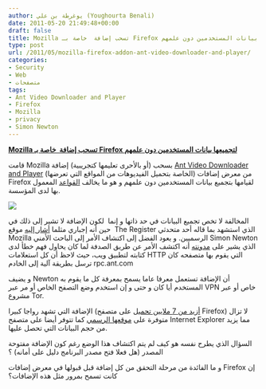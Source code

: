 ```yaml
---
author: يوغرطة بن علي (Youghourta Benali)
date: 2011-05-20 21:49:48+00:00
draft: false
title: Mozilla تسحب إضافة  خاصة بـ Firefox لتجميعها بيانات المستخدمين دون علمهم
type: post
url: /2011/05/mozilla-firefox-addon-ant-video-downloader-and-player/
categories:
- Security
- Web
- متصفحات
tags:
- Ant Video Downloader and Player
- Firefox
- Mozilla
- privacy
- Simon Newton
---
```


[**Mozilla تسحب إضافة  خاصة بـ Firefox لتجميعها بيانات المستخدمين دون علمهم**](https://www.it-scoop.com/2011/05/mozilla-firefox-addon-ant-video-downloader-and-player)


قامت Mozilla بسحب (أو بالأحرى تعليمها كتجريبية) إضافة [Ant Video Downloader and Player](https://addons.mozilla.org/fr/firefox/addon/video-downloader-player/) (الخاصة بتحميل الفيديوهات من المواقع التي تعرضها) من معرض إضافات Firefox لقيامها بتجميع بيانات المستخدمين دون علمهم و هو ما يخالف [القواعد](https://addons.mozilla.org/en-US/developers/docs/policies/submission) المعمول بها لدى المؤسسة.


[![](https://www.it-scoop.com/wp-content/uploads/2010/07/firefox-addons.jpg)
](https://www.it-scoop.com/2011/05/mozilla-firefox-addon-ant-video-downloader-and-player)


المخالفة لا تخص تجميع البيانات في حد ذاتها و إنما  لكون الإضافة لا تشير إلى ذلك في حين أنه إجباري مثلما [أشار إليه](http://www.theregister.co.uk/2011/05/20/firefox_addon_privacy_invasion/) موقع  The Register الذي استشهد بما قاله أحد متحدثي Mozilla الرسميين. و يعود الفضل إلى اكتشاف الأمر إلى الباحث الأمني Simon Newton الذي يشير على [مدونته](http://iwtf.net/2011/05/10/ant-video-downloader-firefox-addon-tracking-my-browsing/) أنه اكتشف الأمر عن طريق الصدفة لما كان يحاول فهم خطأ لدى كتابته لتطبيق ويب، حيث لاحظ أن كل استعلامات HTTP التي يقوم بها متصفحه كان ترسل بطريقة آلية إلى الخادم rpc.ant.com

و يضيف Newton أن الإضافة تستعمل معرفا عاما يسمح بمعرفة كل ما يقوم به المستخدم أيا كان و حتى و إن استخدم وضع التصفح الخاص أو مر عبر VPN خاص أو عبر مشروع Tor.

الإضافة التي تشهد رواجا كبيرا ([أزيد من 7 ملايين تحميل](https://addons.mozilla.org/en-US/statistics/addon/8174) على متصفح Firefox) لا تزال متوفرة على [موقعها الرسمي](http://www.ant.com/video-downloader) كما تتوفر أيضا على متصفح Internet Explorer مما يزيد من حجم البيانات التي تحصل عليها.

السؤال الذي يطرح نفسه هو كيف لم يتم اكتشاف هذا الوضع رغم كون الإضافة مفتوحة المصدر (هل فعلا فتح مصدر البرنامج دليل على أمانه) ؟

و ما الفائدة من مرحلة التحقق من كل إضافة قبل قبولها في معرض إضافات Firefox إن كانت تسمح بمرور مثل هذه الإضافات؟
